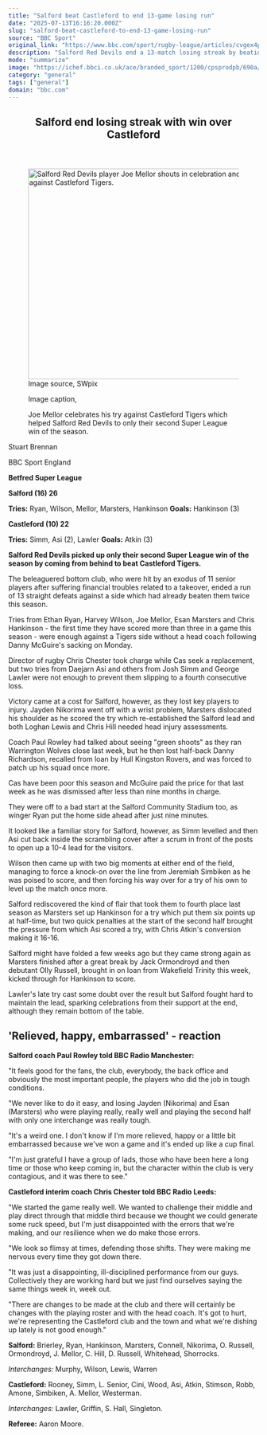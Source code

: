 ```yaml
---
title: "Salford beat Castleford to end 13-game losing run"
date: "2025-07-13T16:16:20.000Z"
slug: "salford-beat-castleford-to-end-13-game-losing-run"
source: "BBC Sport"
original_link: "https://www.bbc.com/sport/rugby-league/articles/cvgex4p32gdo"
description: "Salford Red Devils end a 13-match losing streak by beating Castleford Tigers, only their second win of the Super League season."
mode: "summarize"
image: "https://ichef.bbci.co.uk/ace/branded_sport/1200/cpsprodpb/690a/live/ae881090-5ffe-11f0-aa35-fd41659ca39d.jpg"
category: "general"
tags: ["general"]
domain: "bbc.com"
---
```

<div id="readability-page-1" class="page"><article id="urn-bbc-ares--article-cvgex4p32gdo"><header data-component="headline-block"><h2 id="main-heading" type="headline" tabindex="-1"><span role="text">Salford end losing streak with win over Castleford</span></h2></header><div data-component="image-block"><figure><p><span><picture><source srcset="https://ichef.bbci.co.uk/ace/standard/240/cpsprodpb/690a/live/ae881090-5ffe-11f0-aa35-fd41659ca39d.jpg.webp 240w, https://ichef.bbci.co.uk/ace/standard/320/cpsprodpb/690a/live/ae881090-5ffe-11f0-aa35-fd41659ca39d.jpg.webp 320w, https://ichef.bbci.co.uk/ace/standard/480/cpsprodpb/690a/live/ae881090-5ffe-11f0-aa35-fd41659ca39d.jpg.webp 480w, https://ichef.bbci.co.uk/ace/standard/624/cpsprodpb/690a/live/ae881090-5ffe-11f0-aa35-fd41659ca39d.jpg.webp 624w" type="image/webp"><img alt="Salford Red Devils player Joe Mellor shouts in celebration and is embraced by teammates after scoring a try against Castleford Tigers." src="https://ichef.bbci.co.uk/ace/standard/751/cpsprodpb/690a/live/ae881090-5ffe-11f0-aa35-fd41659ca39d.jpg" srcset="https://ichef.bbci.co.uk/ace/standard/240/cpsprodpb/690a/live/ae881090-5ffe-11f0-aa35-fd41659ca39d.jpg 240w, https://ichef.bbci.co.uk/ace/standard/320/cpsprodpb/690a/live/ae881090-5ffe-11f0-aa35-fd41659ca39d.jpg 320w, https://ichef.bbci.co.uk/ace/standard/480/cpsprodpb/690a/live/ae881090-5ffe-11f0-aa35-fd41659ca39d.jpg 480w, https://ichef.bbci.co.uk/ace/standard/624/cpsprodpb/690a/live/ae881090-5ffe-11f0-aa35-fd41659ca39d.jpg 624w" width="751" height="423.00000000000006"></picture></span><span role="text"><span>Image source, </span>SWpix</span></p><figcaption><span>Image caption, </span><p>Joe Mellor celebrates his try against Castleford Tigers which helped Salford Red Devils to only their second Super League win of the season.</p></figcaption></figure></div><div data-component="byline-block"><p>Stuart Brennan</p><p>BBC Sport England</p></div><div data-component="text-block"><p><b>Betfred Super League</b></p><p><b>Salford (16) 26</b></p><p><b>Tries:</b> Ryan, Wilson, Mellor, Marsters, Hankinson <b>Goals:</b> Hankinson (3)</p><p><b>Castleford (10) 22</b></p><p><b>Tries:</b> Simm, Asi (2), Lawler <b>Goals:</b> Atkin (3)</p></div><div data-component="text-block"><p><b>Salford Red Devils picked up only their second Super League win of the season by coming from behind to beat Castleford Tigers.</b></p><p>The beleaguered bottom club, who were hit by an exodus of 11 senior players after suffering financial troubles related to a takeover, ended a run of 13 straight defeats against a side which had already beaten them twice this season.</p><p>Tries from Ethan Ryan, Harvey Wilson, Joe Mellor, Esan Marsters and Chris Hankinson - the first time they have scored more than three in a game this season - were enough against a Tigers side without a head coach following Danny McGuire's sacking on Monday.</p><p>Director of rugby Chris Chester took charge while Cas seek a replacement, but two tries from Daejarn Asi and others from Josh Simm and George Lawler were not enough to prevent them slipping to a fourth consecutive loss.</p><p>Victory came at a cost for Salford, however, as they lost key players to injury. Jayden Nikorima went off with a wrist problem, Marsters dislocated his shoulder as he scored the try which re-established the Salford lead and both Loghan Lewis and Chris Hill needed head injury assessments.</p><p>Coach Paul Rowley had talked about seeing "green shoots" as they ran Warrington Wolves close last week, but he then lost half-back Danny Richardson, recalled from loan by Hull Kingston Rovers, and was forced to patch up his squad once more.</p><p>Cas have been poor this season and McGuire paid the price for that last week as he was dismissed after less than nine months in charge.</p><p>They were off to a bad start at the Salford Community Stadium too, as winger Ryan put the home side ahead after just nine minutes.</p><p>It looked like a familiar story for Salford, however, as Simm levelled and then Asi cut back inside the scrambling cover after a scrum in front of the posts to open up a 10-4 lead for the visitors.</p><p>Wilson then came up with two big moments at either end of the field, managing to force a knock-on over the line from Jeremiah Simbiken as he was poised to score, and then forcing his way over for a try of his own to level up the match once more.</p><p>Salford rediscovered the kind of flair that took them to fourth place last season as Marsters set up Hankinson for a try which put them six points up at half-time, but two quick penalties at the start of the second half brought the pressure from which Asi scored a try, with Chris Atkin's conversion making it 16-16.</p><p>Salford might have folded a few weeks ago but they came strong again as Marsters finished after a great break by Jack Ormondroyd and then debutant Olly Russell, brought in on loan from Wakefield Trinity this week, kicked through for Hankinson to score.</p><p>Lawler's late try cast some doubt over the result but Salford fought hard to maintain the lead, sparking celebrations from their support at the end, although they remain bottom of the table.</p></div><p data-component="subheadline-block"><h2 id="Relieved-happy-embarrassed-reaction" tabindex="-1"><span role="text">'Relieved, happy, embarrassed' - reaction</span></h2></p><div data-component="text-block"><p><b>Salford coach Paul Rowley told BBC Radio Manchester:</b></p><p>"It feels good for the fans, the club, everybody, the back office and obviously the most important people, the players who did the job in tough conditions.</p><p>"We never like to do it easy, and losing Jayden (Nikorima) and Esan (Marsters) who were playing really, really well and playing the second half with only one interchange was really tough.</p><p>"It's a weird one. I don't know if I'm more relieved, happy or a little bit embarrassed because we've won a game and it's ended up like a cup final.</p><p>"I'm just grateful I have a group of lads, those who have been here a long time or those who keep coming in, but the character within the club is very contagious, and it was there to see."</p><p><b>Castleford interim coach Chris Chester told BBC Radio Leeds:</b></p><p>"We started the game really well. We wanted to challenge their middle and play direct through that middle third because we thought we could generate some ruck speed, but I'm just disappointed with the errors that we're making, and our resilience when we do make those errors.</p><p>"We look so flimsy at times, defending those shifts. They were making me nervous every time they got down there.</p><p>"It was just a disappointing, ill-disciplined performance from our guys. Collectively they are working hard but we just find ourselves saying the same things week in, week out.</p><p>"There are changes to be made at the club and there will certainly be changes with the playing roster and with the head coach. It's got to hurt, we're representing the Castleford club and the town and what we're dishing up lately is not good enough."</p></div><div data-component="text-block"><p><b>Salford:</b> Brierley, Ryan, Hankinson, Marsters, Connell, Nikorima, O. Russell, Ormondroyd, J. Mellor, C. Hill, D. Russell, Whitehead, Shorrocks.</p><p><i>Interchanges:</i> Murphy, Wilson, Lewis, Warren</p><p><b>Castleford:</b> Rooney, Simm, L. Senior, Cini, Wood, Asi, Atkin, Stimson, Robb, Amone, Simbiken, A. Mellor, Westerman.</p><p><i>Interchanges:</i> Lawler, Griffin, S. Hall, Singleton.</p><p><b>Referee:</b> Aaron Moore.</p></div></article></div>